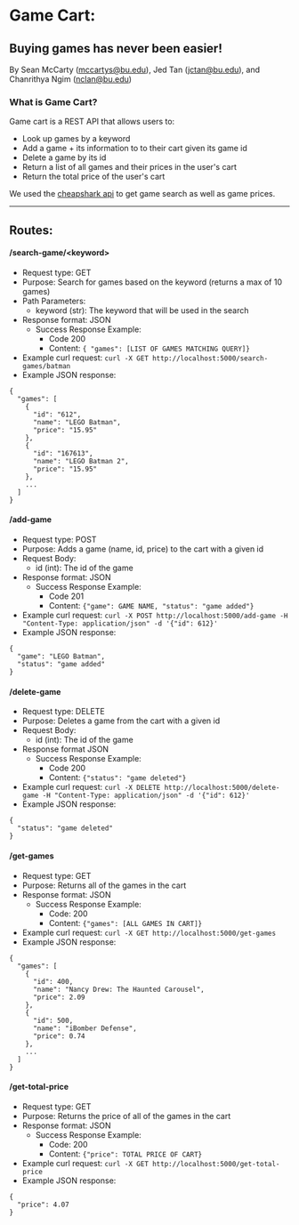 # Game Cart: 
## Buying games has never been easier!
By Sean McCarty (mccartys@bu.edu), Jed Tan (jctan@bu.edu), and Chanrithya Ngim (nclan@bu.edu)

### What is Game Cart? 
Game cart is a REST API that allows users to:

* Look up games by a keyword
* Add a game + its information to to their cart given its game id
* Delete a game by its id
* Return a list of all games and their prices in the user's cart
* Return the total price of the user's cart

We used the [cheapshark api](https://apidocs.cheapshark.com/) to get game search as well as game prices. 

---
## Routes:

#### /search-game/\<keyword>

* Request type: GET
* Purpose: Search for games based on the keyword (returns a max of 10 games)
* Path Parameters: 
    * keyword (str): The keyword that will be used in the search
* Response format: JSON
    * Success Response Example: 
        * Code 200
        * Content: `{ "games": [LIST OF GAMES MATCHING QUERY]}`
* Example curl request:
`curl -X GET http://localhost:5000/search-games/batman` 
* Example JSON response:
```
{
  "games": [
    {
      "id": "612",
      "name": "LEGO Batman",
      "price": "15.95"
    },
    {
      "id": "167613",
      "name": "LEGO Batman 2",
      "price": "15.95"
    },
    ...
  ]
}
```

#### /add-game

* Request type: POST
* Purpose: Adds a game (name, id, price) to the cart with a given id
* Request Body: 
    * id (int): The id of the game 
* Response format: JSON
    * Success Response Example:
        * Code 201
        * Content: `{"game": GAME NAME, "status": "game added"}`
* Example curl request:
`curl -X POST http://localhost:5000/add-game -H "Content-Type: application/json" -d '{"id": 612}'`
* Example JSON response:
```
{
  "game": "LEGO Batman",
  "status": "game added"
}
```

#### /delete-game

* Request type: DELETE
* Purpose: Deletes a game from the cart with a given id
* Request Body: 
    * id (int): The id of the game
* Response format JSON
    * Success Response Example:
        * Code 200
        * Content: `{"status": "game deleted"}`
* Example curl request:
`curl -X DELETE http://localhost:5000/delete-game -H "Content-Type: application/json" -d '{"id": 612}'`
* Example JSON response:
```
{
  "status": "game deleted"
}
```

#### /get-games

* Request type: GET
* Purpose: Returns all of the games in the cart
* Response format: JSON
    * Success Response Example:
        * Code: 200
        * Content: `{"games": [ALL GAMES IN CART]}`
* Example curl request:
`curl -X GET http://localhost:5000/get-games`
* Example JSON response:
```
{
  "games": [
    {
      "id": 400,
      "name": "Nancy Drew: The Haunted Carousel",
      "price": 2.09
    },
    {
      "id": 500,
      "name": "iBomber Defense",
      "price": 0.74
    },
    ...
  ]
}
```

#### /get-total-price

* Request type: GET
* Purpose: Returns the price of all of the games in the cart
* Response format: JSON 
    * Success Response Example:
        * Code: 200
        * Content: `{"price": TOTAL PRICE OF CART}`
* Example curl request:
`curl -X GET http://localhost:5000/get-total-price`
* Example JSON response:
```
{
  "price": 4.07
}
```